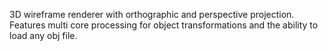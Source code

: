 3D wireframe renderer with orthographic and perspective projection. Features multi core processing for object transformations and the ability to load any obj file.
